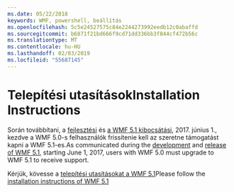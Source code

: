 ```yaml
---
ms.date: 05/22/2018
keywords: WMF, powershell, beállítás
ms.openlocfilehash: 5c5e24527575c84e2244273992eedb12c0abaffd
ms.sourcegitcommit: b6871f21bd666f9cd71dd336bb3f844cf472b56c
ms.translationtype: MT
ms.contentlocale: hu-HU
ms.lasthandoff: 02/03/2019
ms.locfileid: "55687145"
---
```

# <a name="installation-instructions"></a><span data-ttu-id="47c93-102">Telepítési utasítások</span><span class="sxs-lookup"><span data-stu-id="47c93-102">Installation Instructions</span></span>

<span data-ttu-id="47c93-103">Során továbbítani, a [fejlesztési](https://blogs.msdn.microsoft.com/powershell/2016/04/06/windows-management-framework-5-0-updates-and-wmf-5-1/) és [a WMF 5.1 kibocsátási](https://blogs.msdn.microsoft.com/powershell/2017/03/28/windows-management-framework-wmf-5-1-now-in-microsoft-update-catalog/), 2017. június 1., kezdve a WMF 5.0-s felhasználók frissítenie kell az szeretne támogatást kapni a WMF 5.1-es.</span><span class="sxs-lookup"><span data-stu-id="47c93-103">As communicated during the [development](https://blogs.msdn.microsoft.com/powershell/2016/04/06/windows-management-framework-5-0-updates-and-wmf-5-1/) and [release of WMF 5.1](https://blogs.msdn.microsoft.com/powershell/2017/03/28/windows-management-framework-wmf-5-1-now-in-microsoft-update-catalog/), starting June 1, 2017, users with WMF 5.0 must upgrade to WMF 5.1 to receive support.</span></span>

<span data-ttu-id="47c93-104">Kérjük, kövesse a [telepítési utasításokat a WMF 5.1](../5.1/install-configure.md)</span><span class="sxs-lookup"><span data-stu-id="47c93-104">Please follow the [installation instructions of WMF 5.1](../5.1/install-configure.md)</span></span>
